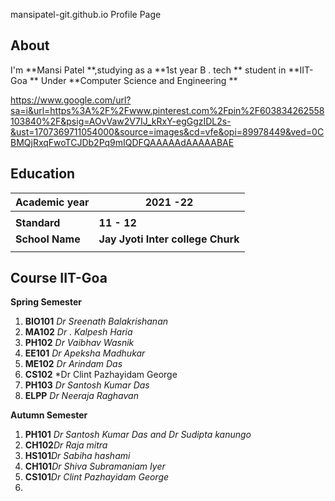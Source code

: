  mansipatel-git.github.io
Profile Page 
 
## About 

I'm **Mansi Patel **,studying as a **1st year  B . tech ** student in **IIT-Goa **  Under **Computer Science and Engineering **

https://www.google.com/url?sa=i&url=https%3A%2F%2Fwww.pinterest.com%2Fpin%2F603834262558103840%2F&psig=AOvVaw2V7IJ_kRxY-egGgzIDL2s-&ust=1707369711054000&source=images&cd=vfe&opi=89978449&ved=0CBMQjRxqFwoTCJDb2Pq9mIQDFQAAAAAdAAAAABAE

## Education 
|Academic year |  2021 -22 |
|--|--|
|  |  |
|**Standard**| **11 - 12**  |
|**School Name**|**Jay Jyoti Inter college Churk**|
|  |  |
## Course IIT-Goa

**Spring Semester**

 1. **BIO101** *Dr Sreenath Balakrishanan*
 2. **MA102** *Dr . Kalpesh Haria*
 3. **PH102**  *Dr Vaibhav Wasnik*
 4. **EE101** *Dr Apeksha Madhukar*
 5. **ME102** *Dr Arindam Das*
 6. **CS102** *Dr Clint Pazhayidam George
 7. **PH103** *Dr Santosh Kumar Das* 
 8. **ELPP** *Dr Neeraja Raghavan*
 
**Autumn Semester**
 1. **PH101** *Dr Santosh Kumar Das and Dr Sudipta kanungo*
 2. **CH102***Dr Raja mitra*
 3. **HS101***Dr Sabiha hashami*
 4. **CH101***Dr Shiva Subramaniam Iyer*
 5. **CS101***Dr Clint Pazhayidam George*
 6.


